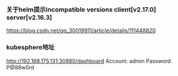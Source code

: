 ### 关于helm提示incompatible versions client[v2.17.0] server[v2.16.3]

https://blog.csdn.net/qq_30019911/article/details/111448820


### kubesphere地址

http://192.168.175.131:30880/dashboard
Account: admin
Password: P@88w0rd
